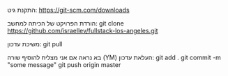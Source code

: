 התקנת גיט:
https://git-scm.com/downloads

הורדת הפרויקט של הכיתה למחשב:
git clone https://github.com/israellev/fullstack-los-angeles.git 

משיכת עדכון:
git pull

בא נראה אם אני מצליח להוסיף שורה (YM)
העלאת עדכון:
git add .
git commit -m "some message"
git push origin master




